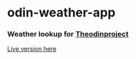 # odin-weather-app
### Weather lookup for [Theodinproject](https://www.theodinproject.com/)

[Live version here](https://xandev3.github.io/odin-weather-app)
